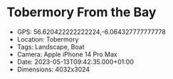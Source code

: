 # Tobermory From the Bay

- GPS: 56.620422222222224,-6.064327777777778
- Location: Tobermory
- Tags: Landscape, Boat
- Camera: Apple iPhone 14 Pro Max
- Date: 2023-05-13T09:42:35.000+01:00
- Dimensions: 4032x3024
